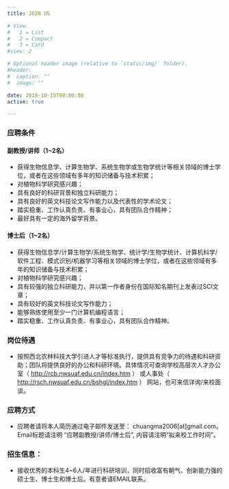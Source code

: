 ```yaml
---
title: JOIN US

# View.
#   1 = List
#   2 = Compact
#   3 = Card
#view: 2

# Optional header image (relative to `static/img/` folder).
#header:
#  caption: ""
#  image: ""

date: 2018-10-15T00:00:00
active: true

---
```


[^_^]: This feature can be used for publishing content such as:
&emsp;&emsp;马闯教授课题组研究主要集中于生物信息学与植物系统生物学领域，包括结合机器学习、网络生物学等现代信息方法的植物大数据整合与挖掘，玉米等作物抗逆机制的系统生物学研究，以及基于大数据的分子辅助育种。现因科研工作需要，招聘生物信息学方向的副教授/讲师以及博士后。真诚欢迎有识之士加盟该团队，共同携手努力奋斗！<br>
### 应聘条件<br>
#### 副教授/讲师（1~2名）<br>
* 获得生物信息学、计算生物学、系统生物学或生物学统计等相关领域的博士学位，或者在这些领域有多年的知识储备与技术积累；
* 对植物科学研究感兴趣；
* 具有良好的科研背景和独立科研能力；
* 具有良好的英文科技论文写作能力以及代表性的学术论文；
* 踏实稳重、工作认真负责、有事业心，具有团队合作精神；
* 最好具有一定的海外留学背景。

#### 博士后（1~2名）
* 获得生物信息学/计算生物学/系统生物学、统计学/生物学统计、计算机科学/软件工程、模式识别/机器学习等相关领域的博士学位，或者在这些领域有多年的知识储备与技术积累；
* 对植物科学研究感兴趣；
* 具有较强的独立科研能力，并以第一作者身份在国际知名期刊上发表过SCI文章；
* 具有较好的英文科技论文写作能力；
* 能够熟练使用至少一门计算机编程语言；
* 踏实稳重、工作认真负责、有事业心，具有团队合作精神。

### 岗位待遇
* 按照西北农林科技大学引进人才等标准执行，提供具有竞争力的待遇和科研资助；团队将提供良好的办公和科研环境。具体情况可查询学校高层次人才办公室（ http://rcb.nwsuaf.edu.cn/index.htm ） 或人事处（ http://rsch.nwsuaf.edu.cn/bshgl/index.htm ） 网站，也可来信详询/来校面谈。

### 应聘方式
* 应聘者请将本人简历通过电子邮件发送至： chuangma2006[at]gmail.com。Email标题请注明 “应聘副教授/讲师/博士后”, 内容请注明“拟来校工作时间”。

### 招生信息：
* 接收优秀的本科生4~6人/年进行科研培训，同时招收富有朝气、创新能力强的硕士生、博士生和博士后。有意者请EMAIL联系。
